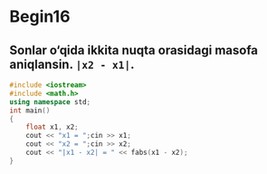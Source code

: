 # Begin16
## Sonlar o‘qida ikkita nuqta orasidagi masofa aniqlansin. `|x2 - x1|`.
```cpp
#include <iostream>
#include <math.h>
using namespace std;
int main()
{
    float x1, x2;
    cout << "x1 = ";cin >> x1;
    cout << "x2 = ";cin >> x2;
    cout << "|x1 - x2| = " << fabs(x1 - x2);
}
```
